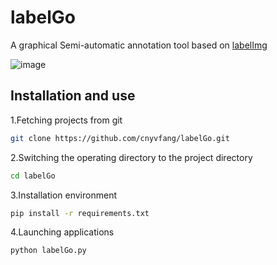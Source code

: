 <h1>labelGo</h1>
<p>A graphical Semi-automatic annotation tool based on <a href="https://github.com/tzutalin/labelImg">labelImg</a></p>

![image](https://github.com/cnyvfang/labelGo/blob/master/demo/demo1.gif) 

## Installation and use
<p>1.Fetching projects from git</p>

```bash
git clone https://github.com/cnyvfang/labelGo.git
```

<p>2.Switching the operating directory to the project directory</p>

```bash
cd labelGo
```

<p>3.Installation environment</p>

```bash
pip install -r requirements.txt
```

<p>4.Launching applications</p>

```bash
python labelGo.py
```
